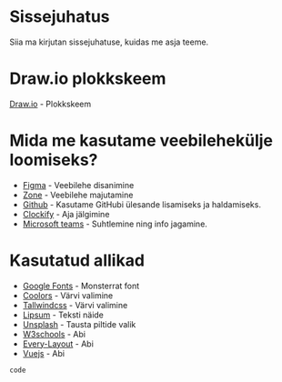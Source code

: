 # Sissejuhatus
Siia ma kirjutan sissejuhatuse, kuidas me asja teeme.

# Draw.io plokkskeem
[Draw.io](https://tinyurl.com/yxz5xne9/) - Plokkskeem

# Mida me kasutame veebilehekülje loomiseks?
* [Figma](https://www.figma.com/) - Veebilehe disanimine
* [Zone](https://www.zone.ee/) - Veebilehe majutamine
* [Github](https://www.github.com/HenrysHub/veebileht/) - Kasutame GitHubi ülesande lisamiseks ja haldamiseks.
* [Clockify](https://www.clockify.me/) - Aja jälgimine
* [Microsoft teams](https://teams.microsoft.com/) - Suhtlemine ning info jagamine.

# Kasutatud allikad 
* [Google Fonts](https://www.fonts.google.com/) - Monsterrat font
* [Coolors](https://www.coolors.co/) - Värvi valimine
* [Tallwindcss](https://www.tallwindcss.com/) - Värvi valimine
* [Lipsum](https://www.lipsum.com/) - Teksti näide
* [Unsplash](https://www.unsplash.com/) - Tausta piltide valik
* [W3schools](https://www.w3schools.com) - Abi
* [Every-Layout](https://www.every-layout.dev) - Abi
* [Vuejs](https://www.vuejs.org) - Abi

```php
code
```
